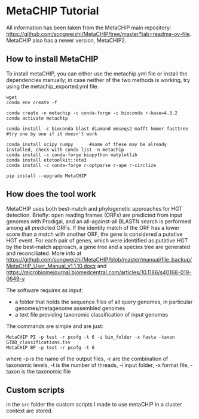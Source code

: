 # MetaCHIP Tutorial
All information has been taken from the MetaCHIP main repository: https://github.com/songweizhi/MetaCHIP/tree/master?tab=readme-ov-file. MetaCHIP also has a newer version, MetaCHIP2.

## How to install MetaCHIP
To install metaCHIP, you can either use the metachip.yml file or install the dependencies manually; in case neither of the two methods is working, try using the metachip_exported.yml file.
```
wget
conda env create -f
```
```
conda create -n metachip -c conda-forge -c bioconda r-base=4.3.2
conda activate metachip

conda install -c bioconda blast diamond mmseqs2 mafft hmmer fasttree #try one by one if it doesn't work

conda install scipy numpy      #some of these may be already installed, check with conda list -n metachip
conda install -c conda-forge biopython matplotlib
conda install etetoolkit::ete3
conda install -c conda-forge r-optparse r-ape r-circlize

pip install --upgrade MetaCHIP
```
## How does the tool work
MetaCHIP uses both best-match and phylogenetic approaches for HGT detection. Briefly: open reading frames (ORFs) are predicted from input genomes with Prodigal, and an all-against-all BLASTN search is performed among all predicted ORFs. If the identity match of the ORF has a lower score than a match with another ORF, the gene is considered a putative HGT event. For each pair of genes, which were identified as putative HGT by the best-match approach, a gene tree and a species tree are generated and reconciliated. More info at https://github.com/songweizhi/MetaCHIP/blob/master/manual/file_backup/MetaCHIP_User_Manual_v1.1.10.docx and https://microbiomejournal.biomedcentral.com/articles/10.1186/s40168-019-0649-y

The software requires as input:
- a folder that holds the sequence files of all query genomes, in particular genomes/metagenome assembled genomes
- a text file providing taxonomic classification of input genomes

The commands are simple and are just: 
```
MetaCHIP PI -p test -r pcofg -t 6 -i bin_folder -x fasta -taxon GTDB_classifications.tsv
MetaCHIP BP -p test -r pcofg -t 6
```
where -p is the name of the output files, -r are the combination of taxonomic levels, -t is the number of threads, -i input folder, -x format file, -taxon is the taxonomic file

## Custom scripts
in the `src` folder the custom scripts I made to use metaCHIP in a cluster context are stored.



